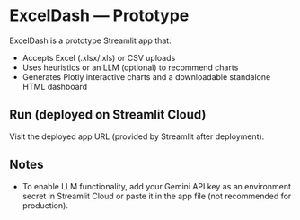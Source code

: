# ExcelDash — Prototype

ExcelDash is a prototype Streamlit app that:
- Accepts Excel (.xlsx/.xls) or CSV uploads
- Uses heuristics or an LLM (optional) to recommend charts
- Generates Plotly interactive charts and a downloadable standalone HTML dashboard

## Run (deployed on Streamlit Cloud)
Visit the deployed app URL (provided by Streamlit after deployment).

## Notes
- To enable LLM functionality, add your Gemini API key as an environment secret in Streamlit Cloud or paste it in the app file (not recommended for production).
